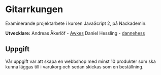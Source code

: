 # Gitarrkungen
Examinerande projektarbete i kursen JavaScript 2, på Nackademin.

**Utvecklare:**
Andreas Åkerlöf - [Awkes](https://github.com/Awkes)
Daniel Hessling - [dannehess](https://github.com/dannehess)

## Uppgift
Vår uppgift var att skapa en webbshop med minst 10 produkter som ska kunna läggas till i varukorg och sedan skickas som en beställning.
